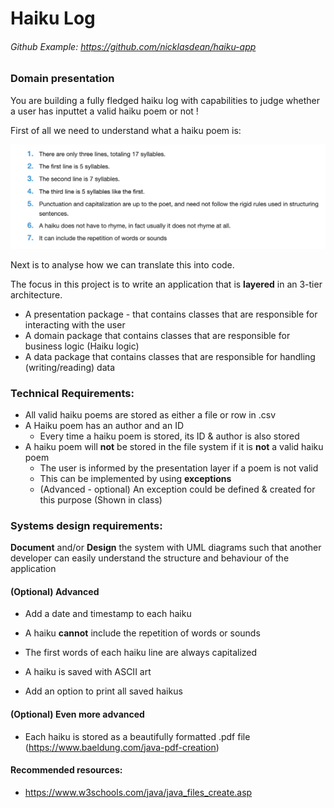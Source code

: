 # Haiku Log

###### Github Example: https://github.com/nicklasdean/haiku-app

### Domain presentation

You are building a fully fledged haiku log with capabilities to judge whether a user has inputtet a valid haiku poem or not !

First of all we need to understand what a haiku poem is: 

![image-20211109134849071](UMLProject.assets/image-20211109134849071.png)

Next is to analyse how we can translate this into code.

The focus in this project is to write an application that is **layered** in an 3-tier architecture.



- A presentation package - that contains classes that are responsible for interacting with the user
- A domain package that contains classes that are responsible for business logic (Haiku logic)
- A data package that contains classes that are responsible for handling (writing/reading) data



### Technical Requirements:

- All valid haiku poems are stored as either a file or row in .csv
- A Haiku poem has an author and an ID
  - Every time a haiku poem is stored, its ID & author is also stored
- A haiku poem will **not** be stored in the file system if it is **not** a valid haiku poem
  - The user is informed by the presentation layer if a poem is not valid
  - This can be implemented by using **exceptions**
  - (Advanced - optional) An exception could be defined & created for this purpose (Shown in class)

### Systems design requirements:

**Document** and/or **Design** the system with UML diagrams such that another developer can easily understand the structure and behaviour of the application



#### (Optional) Advanced 

- Add a date and timestamp to each haiku

- A haiku **cannot** include the repetition of words or sounds
- The first words of each haiku line are always capitalized 
- A haiku is saved with ASCII art
- Add an option to print all saved haikus

#### (Optional) Even more advanced

- Each haiku is stored as a beautifully formatted .pdf file (https://www.baeldung.com/java-pdf-creation)

#### Recommended resources:

- https://www.w3schools.com/java/java_files_create.asp
